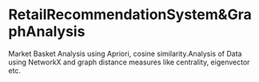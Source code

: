 # RetailRecommendationSystem&GraphAnalysis

Market Basket Analysis using Apriori, cosine similarity.Analysis of Data using NetworkX and graph distance measures like centrality, eigenvector etc.

